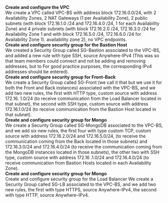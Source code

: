 **Create and configure the VPC**    
We create a VPC called VPC-BS with address block 172.16.0.0/24, with 2 Availability Zones, 2 NAT Gateways (1 per Availability Zone), 2 public subnets (with block 172.16.1.0 /24 and 172.16.4.0 /24, 1 for each Availability Zone) and 4 private subnets (with block 172.16.2.0 /24, 172.16.3.0 /24 for Availability Zone 1 and with block 172.16.5.0 /24, 172.16.6.0 /24 for Availability Zone 1). availability zone 2), no VPC endpoints.  
**Create and configure security group for the Bastion Host**  
We created a Security Group called SG-Bastion associated to the VPC-BS, and added a new rule with type SSH, source Anywhere-IPv4 (This was so that team members could connect and not be adding and removing addresses, but to For good practice purposes, the corresponding IPv4 addresses should be entered).  
**Create and configure security group for Front-Back**    
We create a Security Group called SG-Front (we call it that but we use it for both the Front and Back instances) associated with the VPC-BS, and we add two new rules, the first with HTTP type, custom source with address 172.16. 1.0/24 (to receive communication from the Load Balancer located in that subnet), the second with SSH type, custom source with address 172.16.1.0/24 (to receive communication from the Bastion Host located in that subnet).  
**Create and configure security group for Mongo**    
We create a Security Group called SG-MongoDB associated to the VPC-BS, and we add six new rules, the first four with type custom TCP, custom source with address 172.16.2.0/24 and 172.16.5.0/24, (to receive the communication coming from the Back located in those subnets) and 172.16.3.0/24 and 172.16.4.0/24 (to receive the communication coming from the MongoDB instances located in those subnets), the other two with SSH type, custom source with address 172.16 .1.0/24 and 172.16.4.0/24 (to receive communication from Bastion Hosts located in each Availability Zone).  
**Create and configure security group for Mongo**    
Create and configure security group for the Load Balancer
We create a Security Group called SG-LB associated to the VPC-BS, and we add two new rules, the first with type HTTPS, source Anywhere-IPv4, the second with type HTTP, source Anywhere-IPv4.  
